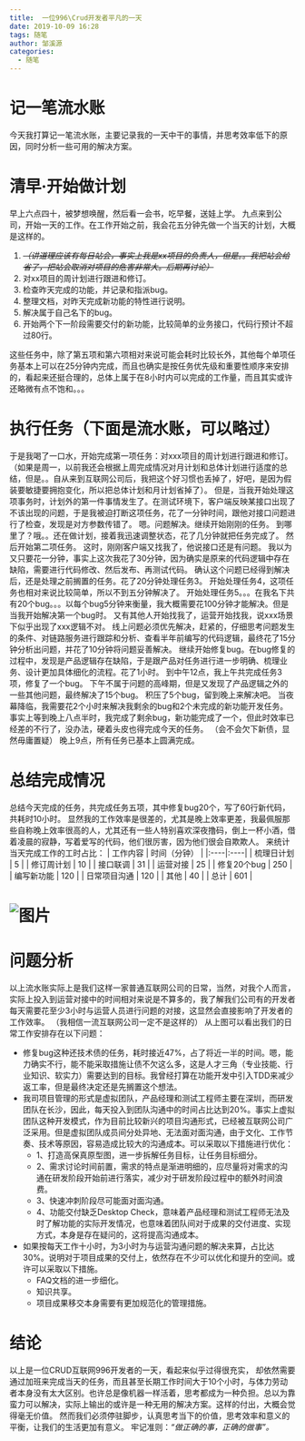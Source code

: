 ```yaml
---
title:  一位996\Crud开发者平凡的一天
date: 2019-10-09 16:28
tags: 随笔
author: 邹溪源
categories:
  - 随笔
---
```


# 记一笔流水账
今天我打算记一笔流水账，主要记录我的一天中干的事情，并思考效率低下的原因，同时分析一些可用的解决方案。
# 清早·开始做计划
早上六点四十，被梦想唤醒，然后看一会书，吃早餐，送娃上学。
九点来到公司，开始一天的工作。在工作开始之前，我会花五分钟先做一个当天的计划，大概是这样的。 
1. *~~（讲道理应该有每日站会，事实上我是xx项目的负责人，但是。。我把站会给省了，把站会取消对项目的危害非常大。后期再讨论）~~*
2. 对xx项目的周计划进行跟进和修订。
3. 检查昨天完成的功能，并记录和指派bug。
4. 整理文档，对昨天完成新功能的特性进行说明。
5. 解决属于自己名下的bug。
6. 开始两个下一阶段需要交付的新功能，比较简单的业务接口，代码行预计不超过80行。

这些任务中，除了第五项和第六项相对来说可能会耗时比较长外，其他每个单项任务基本上可以在25分钟内完成，而且也确实是按任务优先级和重要性顺序来安排的，看起来还挺合理的，总体上属于在8小时内可以完成的工作量，而且其实或许还略微有点不饱和。。。
# 执行任务（下面是流水账，可以略过）
于是我喝了一口水，开始完成第一项任务：对xxx项目的周计划进行跟进和修订。
（如果是周一，以前我还会根据上周完成情况对月计划和总体计划进行适度的总结，但是。。自从来到互联网公司后，我把这个好习惯也丢掉了，好吧，是因为假装要敏捷要拥抱变化，所以把总体计划和月计划省掉了）。
但是，当我开始处理这项事务时，计划外的第一件事情发生了。在测试环境下，客户端反映某接口出现了不该出现的问题，于是我被迫打断这项任务，花了一分钟时间，跟他对接口问题进行了检查，发现是对方参数传错了。
嗯。问题解决。继续开始刚刚的任务。
到哪里了？哦。。还在做计划，接着我迅速调整状态，花了几分钟就把任务完成了。
然后开始第二项任务。
这时，刚刚客户端又找我了，他说接口还是有问题。
我以为又只要花一分钟，事实上这次我花了30分钟，因为确实是原来的代码逻辑中存在缺陷，需要进行代码修改、然后发布、再测试代码。
确认这个问题已经得到解决后，还是处理之前搁置的任务。花了20分钟处理任务3。
开始处理任务4，这项任务也相对来说比较简单，所以不到五分钟解决了。
开始处理任务5。。。在我名下共有20个bug。。。以每个bug5分钟来衡量，我大概需要花100分钟才能解决。但是当我开始解决第一个bug时。
又有其他人开始找我了，运营开始找我，说xxx场景下似乎出现了xxx逻辑不对。
线上问题必须优先解决，赶紧的，仔细思考问题发生的条件、对链路服务进行跟踪和分析、查看半年前编写的代码逻辑，最终花了15分钟分析出问题，并花了10分钟将问题妥善解决。
继续开始修复bug。在bug修复的过程中，发现是产品逻辑存在缺陷，于是跟产品对任务进行进一步明确、梳理业务、设计更加具体细化的流程。花了1小时。
到中午12点，我上午共完成任务3项，修复了一个bug。
下午不属于问题的高峰期，但是又发现了产品逻辑之外的一些其他问题，最终解决了15个bug。
积压了5个bug，留到晚上来解决吧。
当夜幕降临，我需要花2个小时来解决我剩余的bug和2个未完成的新功能开发任务。
事实上等到晚上八点半时，我完成了剩余bug，新功能完成了一个，但此时效率已经差的不行了，没办法，硬着头皮也得完成今天的任务。
（会不会欠下新债，显然毋庸置疑）
晚上9点，所有任务已基本上圆满完成。
# 总结完成情况
总结今天完成的任务，共完成任务五项，其中修复bug20个，写了60行新代码，共耗时10小时。
显然我的工作效率是很差的，尤其是晚上效率更差，我最佩服那些自称晚上效率很高的人，尤其还有一些人特别喜欢深夜撸码，倒上一杯小酒，借着凌晨的寂静，写着爱写的代码，他们很厉害，因为他们很会自欺欺人。
来统计当天完成工作的工时占比：
| 工作内容   | 时间（分钟）   | 
|:----|:----|
| 梳理日计划   | 5   | 
| 修订周计划   | 10   | 
| 接口联调   | 31   | 
| 运营对接   | 25   | 
| 修复20个bug   | 250   | 
| 编写新功能   | 120   | 
| 日常项目沟通   | 120   | 
| 其他   | 40   | 
| 总计   | 601   | 

# ![图片](https://uploader.shimo.im/f/RunvG8elYn0zjxaO.png!thumbnail)
# 问题分析
以上流水账实际上是我们这样一家普通互联网公司的日常，当然，对我个人而言，实际上投入到运营对接中的时间相对来说是不算多的，我了解我们公司有的开发者每天需要花至少3小时与运营人员进行问题的对接，这显然会直接影响了开发者的工作效率。
（我相信一流互联网公司一定不是这样的）
从上图可以看出我们的日常工作安排存在以下问题：
* 修复bug这种还技术债的任务，耗时接近47%，占了将近一半的时间。嗯，能力确实不行，能不能采取措施让债不欠这么多，这是人才三角（专业技能、行业知识、软实力）需要达到的目标。我曾经打算在功能开发中引入TDD来减少返工率，但是最终决定还是先搁置这个想法。
* 我司项目管理的形式是虚拟团队，产品经理和测试工程师主要在深圳，而研发团队在长沙，因此，每天投入到团队沟通中的时间占比达到20%。事实上虚拟团队这种开发模式，作为目前比较新兴的项目沟通形式，已经被互联网公司广泛采用。但是虚拟团队成员间分处异地、无法面对面沟通，由于文化、工作节奏、技术等原因，容易造成比较大的沟通成本。可以采取以下措施进行优化：
  * 1、打造高保真原型图，进一步拆解任务目标，让任务目标细分。
  * 2、需求讨论时间前置，需求的特点是渐进明细的，应尽量将对需求的沟通在研发阶段开始前进行落实，减少对于研发阶段过程中的额外时间浪费。
  * 3、快速冲刺阶段尽可能面对面沟通。
  * 4、功能交付缺乏Desktop Check，意味着产品经理和测试工程师无法及时了解功能的实际开发情况，也意味着团队间对于成果的交付进度、实现方式，本身是存在疑问的，这将提高沟通成本。
* 如果按每天工作十小时，为3小时为与运营沟通问题的解决来算，占比达30%。说明对于项目成果的交付上，依然存在不少可以优化和提升的空间。或许可以采取以下措施。
  * FAQ文档的进一步细化。
  * 知识共享。
  * 项目成果移交本身需要有更加规范化的管理措施。

# 结论
以上是一位CRUD互联网996开发者的一天，看起来似乎过得很充实， 却依然需要通过加班来完成当天的任务，而且甚至长期工作时间大于10个小时，与体力劳动者本身没有太大区别。也许总是像机器一样活着，思考都成为一种负担。总以为靠蛮力可以解决，实际上输出的或许是一种无用的解决方案。这样的付出，大概会觉得毫无价值。
然而我们必须停驻脚步，认真思考当下的价值，思考效率和意义的平衡，让我们的生活更加有意义。
牢记准则：*“做正确的事，正确的做事”。*

